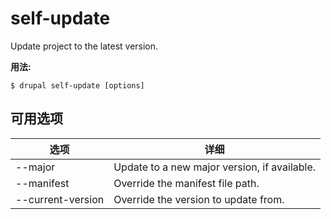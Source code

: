 # self-update
Update project to the latest version.

**用法:**
```
$ drupal self-update [options]
```

## 可用选项
选项 | 详细
-------|-------------
--major | Update to a new major version, if available.
--manifest | Override the manifest file path.
--current-version | Override the version to update from.
